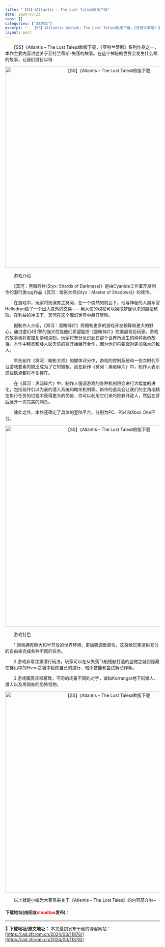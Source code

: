 ```yaml
---
title: "【SS】《Atlantis – The Lost Tales》欧版下载"
date: 2024-03-23
tags: []
categories: ["SS游戏"]
excerpt: "　　【SS】《Atlantis &ndash; The Lost Tales》欧版下载，《亚特兰蒂斯》系列作品之一，本作主要内容讲述关于亚特兰蒂斯-失落的故事。在这个神秘的世界会发生什么样的故事，让我们拭目以待 　　游戏介绍 　　《冥河：黑暗碎片(Styx: Shards of Darkness)》&hellip;"
layout: post
---
```


 <p>　　【SS】《Atlantis &ndash; The Lost Tales》欧版下载，《亚特兰蒂斯》系列作品之一，本作主要内容讲述关于亚特兰蒂斯-失落的故事。在这个神秘的世界会发生什么样的故事，让我们拭目以待</p> <p align="center"><img align="" border="0" src="https://lad.sfcrom.cn/wp-content/uploads/2024/03/20240323_65fefb1f1d33d.png" width="654" alt="【SS】《Atlantis – The Lost Tales》欧版下载" /></p> <p>　　游戏介绍</p> <p>　　《冥河：黑暗碎片(Styx: Shards of Darkness)》是由Cyanide工作室开发制作的潜行类rpg作品《冥河：暗影大师(Styx：Master of Shadows)》的续作。</p> <p>　　在游戏中，玩家将扮演男主冥河，在一个偶然的机会下，他与神秘的人类军官Helledryn做了一个出人意外的交易&mdash;&mdash;用大使的权杖可以换取梦寐以求的魔法琥珀。在利益的冲击下，冥河在这个魔幻世界中展开冒险。</p> <p>　　据制作人介绍，《冥河：黑暗碎片》将拥有更多的游戏开发预算和更大的野心，通过虚幻4引擎的强大性能他们希望能把《黑暗碎片》完美展现给玩家。游戏的故事也将更加复杂和深刻，玩家将充分见识到在那个世界所发生的种种离奇故事。本作中精灵和矮人破天荒的将开始展开合作，因为他们将要面对更加强大的敌人。</p> <p>　　早先前作《冥河：暗影大师》的媒体评分中，游戏的控制系统和一些次时代平台游戏要素的缺乏成为了它的短板。而在新作《冥河：黑暗碎片》中，制作人表示这些缺点都将不复存在。</p> <p>　　在《冥河：黑暗碎片》中，制作人强调游戏的各种机制将会进行大幅度的进化，包括前作引以为豪的潜入系统和暗杀机制等。新作的道具会让我们的主角地精在执行任务的过程中获得更大的优势，你可以利用它们来巧妙躲开敌人，然后在背后展开一次完美的刺杀。</p> <p>　　除此之外，本作还确定了具体的登陆平台，分别为PC、PS4和Xbox One平台。</p> <p align="center"><img align="" border="0" src="https://lad.sfcrom.cn/wp-content/uploads/2024/03/20240323_65fefb1fe95ea.png" width="654" alt="【SS】《Atlantis – The Lost Tales》欧版下载" /></p> <p>　　游戏特色</p> <p>　　1.游戏拥有巨大和半开放的世界环境，更加强调垂直性，这将给玩家提供充分的自由来完成各种不同的任务。</p> <p>　　2.游戏非常注重潜行玩法，玩家可以在从失落飞船残骸打造的盗贼之城到隐藏在群山中的Elven之城中锻炼自己的潜行、暗杀技能和尝试新动作等。</p> <p>　　3.游戏画面非常精致，不同的场景不同的对手，诸如Korrangar地下街矮人、猎人以及黑暗处的恐怖怪物。</p> <p align="center"><img align="" border="0" src="https://lad.sfcrom.cn/wp-content/uploads/2024/03/20240323_65fefb20b3d9f.png" width="653" alt="【SS】《Atlantis – The Lost Tales》欧版下载" /></p> <p>　　以上就是小编为大家带来关于《Atlantis &ndash; The Lost Tales》的内容简介啦~</p> <p><h4>下载地址(由网友<font color="red">cloudtao</font>发布)：</h4></p> 

---
📖 **下载地址/原文地址：** 本文最初发布于我的博客网站：[https://lad.sfcrom.cn/2024/03/11878/](https://lad.sfcrom.cn/2024/03/11878/)
